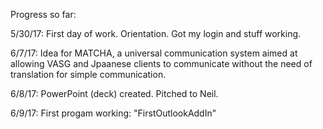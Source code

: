 Progress so far:

5/30/17:
First day of work. Orientation. Got my login and stuff working. 

6/7/17: 
Idea for MATCHA, a universal communication system aimed at allowing VASG and Jpaanese clients to communicate without the need of translation for simple communication. 

6/8/17:
PowerPoint (deck) created. Pitched to Neil. 

6/9/17: 
First progam working: "FirstOutlookAddIn"